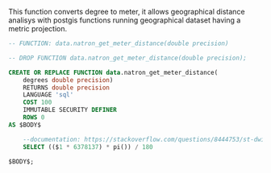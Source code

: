 This function converts degree to meter, it allows geographical distance analisys with postgis functions running 
geographical dataset having a metric projection.

```sql
-- FUNCTION: data.natron_get_meter_distance(double precision)

-- DROP FUNCTION data.natron_get_meter_distance(double precision);

CREATE OR REPLACE FUNCTION data.natron_get_meter_distance(
	degrees double precision)
    RETURNS double precision
    LANGUAGE 'sql'
    COST 100
    IMMUTABLE SECURITY DEFINER 
    ROWS 0
AS $BODY$

	--documentation: https://stackoverflow.com/questions/8444753/st-dwithin-takes-parameter-as-degree-not-meters-why
    SELECT (($1 * 6378137) * pi()) / 180

$BODY$;

```
